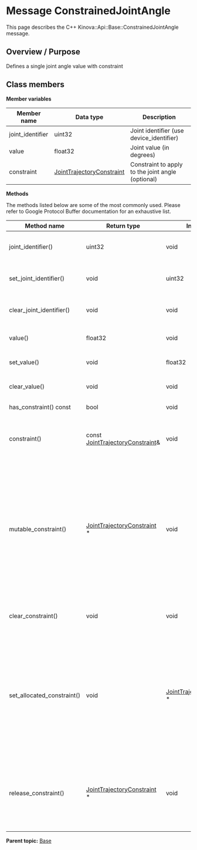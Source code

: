 # Message ConstrainedJointAngle

This page describes the C++ Kinova::Api::Base::ConstrainedJointAngle message.

## Overview / Purpose

Defines a single joint angle value with constraint

## Class members

 **Member variables** 

|Member name|Data type|Description|
|-----------|---------|-----------|
|joint\_identifier|uint32|Joint identifier \(use device\_identifier\)|
|value|float32|Joint value \(in degrees\)|
|constraint| [JointTrajectoryConstraint](msg_Base_JointTrajectoryConstraint.md#)|Constraint to apply to the joint angle \(optional\)|

 **Methods** 

The methods listed below are some of the most commonly used. Please refer to Google Protocol Buffer documentation for an exhaustive list.

|Method name|Return type|Input type|Description|
|-----------|-----------|----------|-----------|
|joint\_identifier\(\)|uint32|void|Returns the current value of joint\_identifier. If the joint\_identifier is not set, returns 0.|
|set\_joint\_identifier\(\)|void|uint32|Sets the value of joint\_identifier. After calling this, joint\_identifier\(\) will return value.|
|clear\_joint\_identifier\(\)|void|void|Clears the value of joint\_identifier. After calling this, joint\_identifier\(\) will return 0.|
|value\(\)|float32|void|Returns the current value of value. If the value is not set, returns 0.|
|set\_value\(\)|void|float32|Sets the value of value. After calling this, value\(\) will return value.|
|clear\_value\(\)|void|void|Clears the value of value. After calling this, value\(\) will return 0.|
|has\_constraint\(\) const|bool|void|Returns true if constraint is set.|
|constraint\(\)|const [JointTrajectoryConstraint](msg_Base_JointTrajectoryConstraint.md#)&|void|Returns the current value of constraint. If constraint is not set, returns a [JointTrajectoryConstraint](msg_Base_JointTrajectoryConstraint.md#) with none of its fields set \(possibly constraint::default\_instance\(\)\).|
|mutable\_constraint\(\)| [JointTrajectoryConstraint](msg_Base_JointTrajectoryConstraint.md#) \*|void|Returns a pointer to the mutable [JointTrajectoryConstraint](msg_Base_JointTrajectoryConstraint.md#) object that stores the field's value. If the field was not set prior to the call, then the returned [JointTrajectoryConstraint](msg_Base_JointTrajectoryConstraint.md#) will have none of its fields set \(i.e. it will be identical to a newly-allocated [JointTrajectoryConstraint](msg_Base_JointTrajectoryConstraint.md#)\). After calling this, has\_constraint\(\) will return true and constraint\(\) will return a reference to the same instance of [JointTrajectoryConstraint](msg_Base_JointTrajectoryConstraint.md#).|
|clear\_constraint\(\)|void|void|Clears the value of the field. After calling this, has\_constraint\(\) will return false and constraint\(\) will return the default value.|
|set\_allocated\_constraint\(\)|void| [JointTrajectoryConstraint](msg_Base_JointTrajectoryConstraint.md#) \*|Sets the [JointTrajectoryConstraint](msg_Base_JointTrajectoryConstraint.md#) object to the field and frees the previous field value if it exists. If the [JointTrajectoryConstraint](msg_Base_JointTrajectoryConstraint.md#) pointer is not NULL, the message takes ownership of the allocated [JointTrajectoryConstraint](msg_Base_JointTrajectoryConstraint.md#) object and has\_ [JointTrajectoryConstraint](msg_Base_JointTrajectoryConstraint.md#)\(\) will return true. Otherwise, if the constraint is NULL, the behavior is the same as calling clear\_constraint\(\).|
|release\_constraint\(\)| [JointTrajectoryConstraint](msg_Base_JointTrajectoryConstraint.md#) \*|void|Releases the ownership of the field and returns the pointer of the [JointTrajectoryConstraint](msg_Base_JointTrajectoryConstraint.md#) object. After calling this, caller takes the ownership of the allocated [JointTrajectoryConstraint](msg_Base_JointTrajectoryConstraint.md#) object, has\_constraint\(\) will return false, and constraint\(\) will return the default value.|

**Parent topic:** [Base](../references/summary_Base.md)

